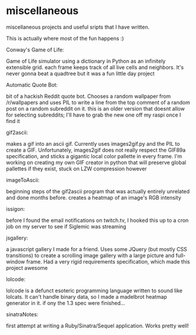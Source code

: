 miscellaneous
=============

miscellaneous projects and useful sripts that I have written.

This is actually where most of the fun happens :)

Conway's Game of Life:

  Game of Life simulator using a dictionary in Python as an infinitely extensible grid. each frame keeps track of all live cells and neighbors. It's never gonna beat a quadtree but it was a fun little day project
 
Automatic Quote Bot:
 
  bit of a hackish Reddit quote bot. Chooses a random wallpaper from /r/wallpapers and uses PIL to write a line from the top comment of a random post on a random subreddit on it. this is an older version that doesnt allow for selecting subreddits; I'll have to grab the new one off my raspi once I find it
 
gif2ascii:
  
  makes a gif into an ascii gif. Currently uses images2gif.py and the PIL to create a GIF. Unfortunately, images2gif does not really respect the GIF89a specification, and sticks a gigantic local color pallette in every frame. I'm working on creating my own GIF creator in python that will preserve global pallettes if they exist, stuck on LZW compression however
  
imageToAscii:
  
  beginning steps of the gif2ascii program that was actually entirely unrelated and done months before. creates a heatmap of an image's RGB intensity
  
issigon:
 
  before I found the email notifications on twitch.tv, I hooked this up to a cron job on my server to see if Siglemic was streaming
  
jsgallery:

  a javascript gallery I made for a friend. Uses some JQuery (but mostly CSS transitions) to create a scrolling image gallery with a large picture and full-window frame. Had a very rigid requirements specification, which made this project awesome
  
lolcode:

  lolcode is a defunct esoteric programming language written to sound like lolcats. It can't handle binary data, so I made a madelbrot heatmap generator in it. if ony the 1.3 spec were finished...
  
sinatraNotes:

  first attempt at writing a Ruby/Sinatra/Sequel application. Works pretty well!
